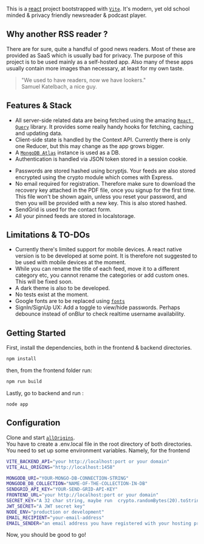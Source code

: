 This is a [react](https://reactjs.org/) project bootstrapped with [`Vite`](https://vitejs.dev/).
It's modern, yet old school minded & privacy friendly newsreader & podcast player.

<!-- ![alt text](./public/LoggedIn.png) -->

## Why another RSS reader ?

There are for sure, quite a handful of good news readers. Most of these are provided as SaaS which is usually bad for privacy. The purpose of this project is to be used mainly as a self-hosted app.
Also many of these apps usually contain more images than necessary, at least for my own taste.

> "We used to have readers, now we have lookers." <br> Samuel Katelbach, a nice guy.

## Features & Stack

- All server-side related data are being fetched using the amazing [`React Query`](https://react-query.tanstack.com/) library. It provides some really handy hooks for fetching, caching and updating data.
- Client-side state is handled by the Context API. Currently there is only one Reducer, but this may change as the app grows bigger.
- A [`MongoDB Atlas`](https://www.mongodb.com/cloud) instance is used as a DB.
- Authentication is handled via JSON token stored in a session cookie.

* Passwords are stored hashed using bcryptjs. Your feeds are also stored encrypted using the crypto module which comes with Express.
* No email required for registration. Therefore make sure to download the recovery key attached in the PDF file, once you signup for the first time. This file won't be shown again, unless you reset your password, and then you will be provided with a new key. This is also stored hashed.
* SendGrid is used for the contact form.
* All your pinned feeds are stored in localstorage.

## Limitations & TO-DOs

- Currently there's limited support for mobile devices. A react native version is to be developed at some point. It is therefore not suggested to be used with mobile devices at the moment.
- While you can rename the title of each feed, move it to a different category etc, you cannot rename the categories or add custom ones. This will be fixed soon.
- A dark theme is also to be developed.
- No tests exist at the moment.
- Google fonts are to be replaced using [`fonts`](https://github.com/coollabsio/fonts)
- SignIn/SignUp UX: Add a toggle to view/hide passwords. Perhaps debounce instead of onBlur to check realtime username availability.

## Getting Started

First, install the dependencies, both in the frontend & backend directories.

```bash
npm install
```

then, from the frontend folder run:

```bash
npm run build
```

Lastly, go to backend and run :

```
node app
```

## Configuration

Clone and start [`allOrigins`](https://github.com/gnuns/AllOrigins).<br>
You have to create a .env.local file in the root directory of both directories.
You need to set up some environment variables. Namely, for the frontend

```bash
VITE_BACKEND_API="your http://localhost:port or your domain"
VITE_ALL_ORIGINS="http://localhost:1458"
```

```bash
MONGODB_URI="YOUR-MONGO-DB-CONNECTION-STRING"
MONGODB_DB_COLLECTION="NAME-OF-THE-COLLECTION-IN-DB"
SENDGRID_API_KEY="YOUR-SEND-GRID-API-KEY"
FRONTEND_URL="your http://localhost:port or your domain"
SECRET_KEY="A 32 char string, maybe run  crypto.randomBytes(20).toString('hex')"
JWT_SECRET="A JWT secret key"
NODE_ENV="production or development"
EMAIL_RECIPIENT="your-email-address"
EMAIL_SENDER="an email address you have registered with your hosting provider and connected with SendGrid"
```

Now, you should be good to go!
